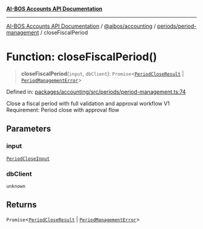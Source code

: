 [**AI-BOS Accounts API Documentation**](../../../../../README.md)

***

[AI-BOS Accounts API Documentation](../../../../../README.md) / [@aibos/accounting](../../../README.md) / [periods/period-management](../README.md) / closeFiscalPeriod

# Function: closeFiscalPeriod()

> **closeFiscalPeriod**(`input`, `dbClient`): `Promise`\<[`PeriodCloseResult`](../interfaces/PeriodCloseResult.md) \| [`PeriodManagementError`](../interfaces/PeriodManagementError.md)\>

Defined in: [packages/accounting/src/periods/period-management.ts:74](https://github.com/pohlai88/accounts/blob/48103fb36d28b2b9bfb33472b6de2f719773cde9/packages/accounting/src/periods/period-management.ts#L74)

Close a fiscal period with full validation and approval workflow
V1 Requirement: Period close with approval flow

## Parameters

### input

[`PeriodCloseInput`](../interfaces/PeriodCloseInput.md)

### dbClient

`unknown`

## Returns

`Promise`\<[`PeriodCloseResult`](../interfaces/PeriodCloseResult.md) \| [`PeriodManagementError`](../interfaces/PeriodManagementError.md)\>
